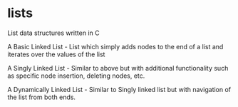 # lists
List data structures written in C

A Basic Linked List - List which simply adds nodes to the end of a list and iterates over the values of the list

A Singly Linked List - Similar to above but with additional functionality such as specific node insertion, deleting nodes, etc.

A Dynamically Linked List - Similar to Singly linked list but with navigation of the list from both ends.
